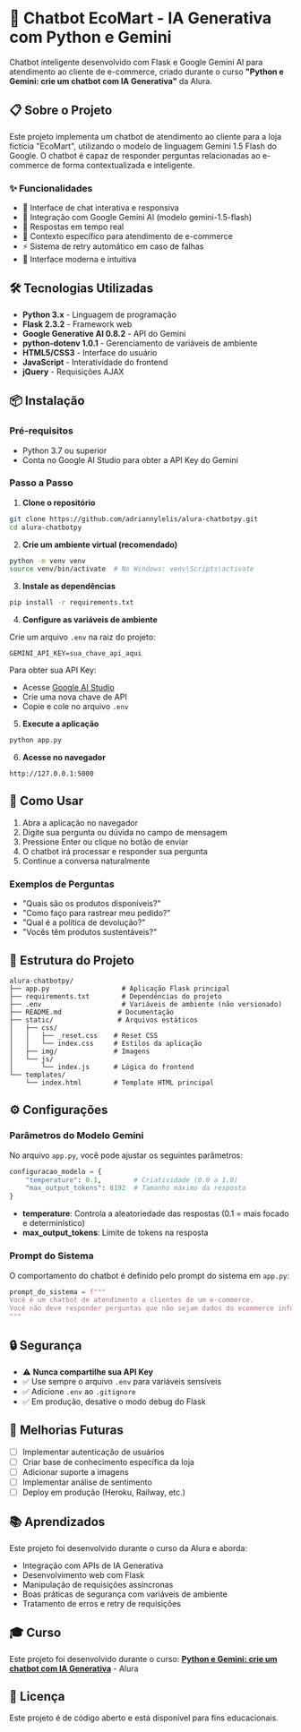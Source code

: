 # 🤖 Chatbot EcoMart - IA Generativa com Python e Gemini

Chatbot inteligente desenvolvido com Flask e Google Gemini AI para atendimento ao cliente de e-commerce, criado durante o curso **"Python e Gemini: crie um chatbot com IA Generativa"** da Alura.

## 📋 Sobre o Projeto

Este projeto implementa um chatbot de atendimento ao cliente para a loja fictícia "EcoMart", utilizando o modelo de linguagem Gemini 1.5 Flash do Google. O chatbot é capaz de responder perguntas relacionadas ao e-commerce de forma contextualizada e inteligente.

### ✨ Funcionalidades

- 💬 Interface de chat interativa e responsiva
- 🤖 Integração com Google Gemini AI (modelo gemini-1.5-flash)
- 🔄 Respostas em tempo real
- 🎯 Contexto específico para atendimento de e-commerce
- ⚡ Sistema de retry automático em caso de falhas
- 🎨 Interface moderna e intuitiva

## 🛠️ Tecnologias Utilizadas

- **Python 3.x** - Linguagem de programação
- **Flask 2.3.2** - Framework web
- **Google Generative AI 0.8.2** - API do Gemini
- **python-dotenv 1.0.1** - Gerenciamento de variáveis de ambiente
- **HTML5/CSS3** - Interface do usuário
- **JavaScript** - Interatividade do frontend
- **jQuery** - Requisições AJAX

## 📦 Instalação

### Pré-requisitos

- Python 3.7 ou superior
- Conta no Google AI Studio para obter a API Key do Gemini

### Passo a Passo

1. **Clone o repositório**
```bash
git clone https://github.com/adriannylelis/alura-chatbotpy.git
cd alura-chatbotpy
```

2. **Crie um ambiente virtual (recomendado)**
```bash
python -m venv venv
source venv/bin/activate  # No Windows: venv\Scripts\activate
```

3. **Instale as dependências**
```bash
pip install -r requirements.txt
```

4. **Configure as variáveis de ambiente**

Crie um arquivo `.env` na raiz do projeto:
```env
GEMINI_API_KEY=sua_chave_api_aqui
```

Para obter sua API Key:
- Acesse [Google AI Studio](https://makersuite.google.com/app/apikey)
- Crie uma nova chave de API
- Copie e cole no arquivo `.env`

5. **Execute a aplicação**
```bash
python app.py
```

6. **Acesse no navegador**
```
http://127.0.0.1:5000
```

## 🎯 Como Usar

1. Abra a aplicação no navegador
2. Digite sua pergunta ou dúvida no campo de mensagem
3. Pressione Enter ou clique no botão de enviar
4. O chatbot irá processar e responder sua pergunta
5. Continue a conversa naturalmente

### Exemplos de Perguntas

- "Quais são os produtos disponíveis?"
- "Como faço para rastrear meu pedido?"
- "Qual é a política de devolução?"
- "Vocês têm produtos sustentáveis?"

## 📁 Estrutura do Projeto

```
alura-chatbotpy/
├── app.py                  # Aplicação Flask principal
├── requirements.txt        # Dependências do projeto
├── .env                    # Variáveis de ambiente (não versionado)
├── README.md              # Documentação
├── static/                # Arquivos estáticos
│   ├── css/
│   │   ├── _reset.css    # Reset CSS
│   │   └── index.css     # Estilos da aplicação
│   ├── img/              # Imagens
│   └── js/
│       └── index.js      # Lógica do frontend
└── templates/
    └── index.html        # Template HTML principal
```

## ⚙️ Configurações

### Parâmetros do Modelo Gemini

No arquivo `app.py`, você pode ajustar os seguintes parâmetros:

```python
configuracao_modelo = {
    "temperature": 0.1,        # Criatividade (0.0 a 1.0)
    "max_output_tokens": 8192  # Tamanho máximo da resposta
}
```

- **temperature**: Controla a aleatoriedade das respostas (0.1 = mais focado e determinístico)
- **max_output_tokens**: Limite de tokens na resposta

### Prompt do Sistema

O comportamento do chatbot é definido pelo prompt do sistema em `app.py`:

```python
prompt_do_sistema = f"""
Você é um chatbot de atendimento a clientes de um e-commerce. 
Você não deve responder perguntas que não sejam dados do ecommerce informado!
"""
```

## 🔒 Segurança

- ⚠️ **Nunca compartilhe sua API Key**
- ✅ Use sempre o arquivo `.env` para variáveis sensíveis
- ✅ Adicione `.env` ao `.gitignore`
- ✅ Em produção, desative o modo debug do Flask

## 🚀 Melhorias Futuras

- [ ] Implementar autenticação de usuários
- [ ] Criar base de conhecimento específica da loja
- [ ] Adicionar suporte a imagens
- [ ] Implementar análise de sentimento
- [ ] Deploy em produção (Heroku, Railway, etc.)

## 📚 Aprendizados

Este projeto foi desenvolvido durante o curso da Alura e aborda:

- Integração com APIs de IA Generativa
- Desenvolvimento web com Flask
- Manipulação de requisições assíncronas
- Boas práticas de segurança com variáveis de ambiente
- Tratamento de erros e retry de requisições

## 🎓 Curso

Este projeto foi desenvolvido durante o curso:
**[Python e Gemini: crie um chatbot com IA Generativa](https://cursos.alura.com.br/course/python-gemini-crie-chatbot-ia-generativa)** - Alura

## 📄 Licença

Este projeto é de código aberto e está disponível para fins educacionais.
